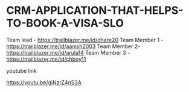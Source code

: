 # CRM-APPLICATION-THAT-HELPS-TO-BOOK-A-VISA-SLO

Team lead - https://trailblazer.me/id/dhare20
Team Member 1 - https://trailblazer.me/id/aanish2003 
Team Member 2-https://trailblazer.me/id/arula14
Team Member 3 -https://trailblazer.me/id/chboy11

youtube link

https://youtu.be/giNzrZ4nS3A
